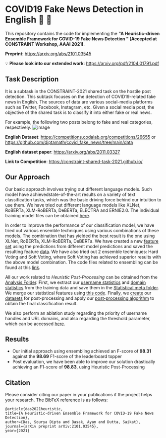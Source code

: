 # COVID19 Fake News Detection in English :mag_right: :eyes:
This repository contains the code for implementing the **"A Heuristic-driven Ensemble Framework for COVID-19 Fake News Detection
" (Accepted at CONSTRAINT Workshop, AAAI 2021)**.

**Preprint**: https://arxiv.org/abs/2101.03545

:bulb: **Please look into our extended work**: https://arxiv.org/pdf/2104.01791.pdf

## Task Description
It is a subtask in the CONSTRAINT-2021 shared task on the hostile post detection.
This subtask focuses on the detection of COVID19-related fake news in English. The sources of data are various social-media platforms such as Twitter, Facebook, Instagram, etc. Given a social media post, the objective of the shared task is to classify it into either fake or real news. 

For example, the following two posts belong to fake and real categories, respectively.
![image](https://user-images.githubusercontent.com/29734492/109349580-338c5c00-789c-11eb-8400-a836364974af.png)


**English Dataset**: https://competitions.codalab.org/competitions/26655 or https://github.com/diptamath/covid_fake_news/tree/main/data

**English dataset paper**: https://arxiv.org/abs/2011.03327

**Link to Competition**: https://constraint-shared-task-2021.github.io/


## Our Approach
Our basic approach involves trying out different language models. Such model have achievedstate-of-the-art results on a variety of text classification tasks, which was the basic driving force behind our intuition to use them. We have tried out different language models like XLNet, RoBERTa, XLM-RoBERTa, DeBERTa, ELECTRA and ERNIE2.0. The individual training model files can be obtained [here](https://github.com/diptamath/covid_fake_news/tree/main/Boosting).

In order to improve the performance of our classification model, we have tried out various ensemble techniques using various combinations of these models. The combination that has yielded the best result is the one using XLNet, RoBERTa, XLM-RoBERTa, DeBERTa. We have created a new [feature set](https://github.com/diptamath/covid_fake_news/blob/main/Boosting/Boosting_Data_Creation.ipynb) using the predictions from different model predictions and saved the resulting feature [data](https://github.com/diptamath/covid_fake_news/tree/main/Boosting/Boosting%20Data). We have also tried out 2 ensemble techniques: Hard Voting and Soft Voting, where Soft Voting has achieved superior results with the above model combination. The code files related to ensembling can be found at this [link](https://github.com/diptamath/covid_fake_news/tree/main/Boosting/Voting).

All our work related to *Heuristic Post-Processing* can be obtained from the [Analysis Folder](https://github.com/diptamath/covid_fake_news/tree/main/Analysis). First, we extract our [username statistics](https://github.com/diptamath/covid_fake_news/blob/main/Analysis/Domain%20Stats%20Extraction.ipynb) and [domain statistics](https://github.com/diptamath/covid_fake_news/blob/main/Analysis/Domain%20Stats%20Extraction.ipynb) from the training data and save them in the [Statistical meta folder](https://github.com/diptamath/covid_fake_news/tree/main/Analysis/Statistical%20meta). We merge our statistical features using [this code](https://github.com/diptamath/covid_fake_news/blob/main/Analysis/Statistical%20Data%20Merge.ipynb). Finally, we [create](https://github.com/diptamath/covid_fake_news/blob/main/Analysis/Post%20Processing/Postproc%20Data%20Creation.ipynb) our [datasets](https://github.com/diptamath/covid_fake_news/tree/main/Analysis/Post%20Processing/data) for post-processing and apply our [post-processing algorithm](https://github.com/diptamath/covid_fake_news/tree/main/Analysis/Post%20Processing) to obtain the final classification result. 

We also perform an ablation study regarding the priority of username handles and URL domains, and also regarding the threshold parameter, which can be accessed [here](https://github.com/diptamath/covid_fake_news/tree/main/Analysis/Ablation%20Study).

## Results
* Our initial approach using ensembling achieved an F-score of **98.31** against the **98.69** F1-score of the leaderboard topper
* Post evaluation, we have been able to improve our solution drastically achieving an F1-score of **98.83**, using Heuristic Post-Processing

## Citation
Please consider citing our paper in your publications if the project helps your research. The BibTeX reference is as follows:
```
@article{das2021heuristic,
title={A Heuristic-driven Ensemble Framework for COVID-19 Fake News Detection},
author={Das, Sourya Dipta and Basak, Ayan and Dutta, Saikat},
journal={arXiv preprint arXiv:2101.03545},
year={2021}

```

